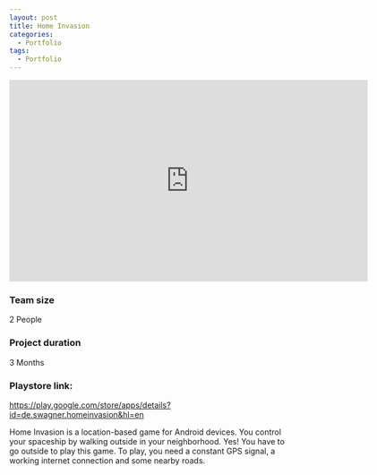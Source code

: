 ```yaml
---
layout: post
title: Home Invasion
categories:
  - Portfolio
tags:
  - Portfolio
---
```


<div class="embed-responsive embed-responsive-16by9">
  <iframe width="640" height="360" class="embed-responsive-item" src="https://www.youtube-nocookie.com/embed/xE_PZIAPoZY?controls=1&amp;" frameborder="0" allowfullscreen></iframe>
</div>

### Team size
2 People

### Project duration
3 Months

### Playstore link: 
https://play.google.com/store/apps/details?id=de.swagner.homeinvasion&hl=en

Home Invasion is a location-based game for Android devices.
You control your spaceship by walking outside in your neighborhood. Yes! You have to go outside to play this game. To play, you need a constant GPS signal, a working internet connection and some nearby roads.